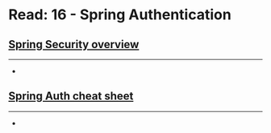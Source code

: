 # Read: 16 - Spring Authentication

## [Spring Security overview](https://spring.io/guides/topicals/spring-security-architecture/)

****
 * 

## [Spring Auth cheat sheet](https://github.com/codefellows/seattle-java-401d2/blob/master/SpringAuthCheatSheet.md)

****
 * 